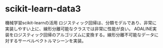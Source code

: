 # scikit-learn-data3
機械学習scikit-learnの活用
ロジスティック回帰は、分類モデルであり、非常に実装しやすい上に、線形分離可能なクラスでは非常に性能が良い。
ADALINE実装をロジスティック回帰のアルゴリズムに変換する。線形分離不可能なデータに対するサーベルベクトルマシーンを実装。
